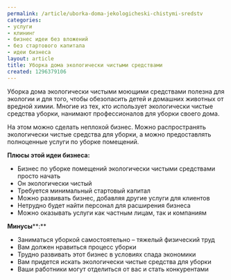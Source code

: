 ```yaml
---
permalink: /article/uborka-doma-jekologicheski-chistymi-sredstv
categories:
- услуги
- клининг
- бизнес идеи без вложений
- без стартового капитала
- идеи бизнеса
layout: article
title: Уборка дома экологически чистыми средствами
created: 1296379106
---
```

Уборка дома экологически чистыми моющими средствами полезна для экологии и для того, чтобы обезопасить детей и домашних животных от вредной химии. Многие из тех, кто использует экологически чистые средства уборки, нанимают профессионалов для уборки своего дома.

На этом можно сделать неплохой бизнес. Можно распространять экологически чистые средства для уборки, а можно предоставлять полноценные услуги по уборке помещений.

**Плюсы этой идеи бизнеса:**

 *  Бизнес по уборке помещений экологически чистыми средствами просто начать
 *  Он экологически чистый
 *  Требуется минимальный стартовый капитал
 *  Можно развивать бизнес, добавляя другие услуги для клиентов
 *  Нетрудно будет найти персонал для расширения бизнеса
 *  Можно оказывать услуги как частным лицам, так и компаниям

**Минусы****:**

 *  Заниматься уборкой самостоятельно – тяжелый физический труд
 *  Вам должен нравиться процесс уборки
 *  Трудно развивать этот бизнес в условиях спада экономики
 *  Вам придется искать экологически чистые средства для уборки
 *  Ваши работники могут отделиться от вас и стать конкурентами
